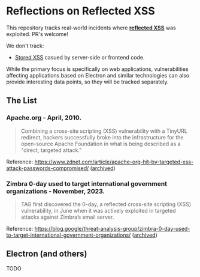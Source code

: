 Reflections on Reflected XSS
============================

This repository tracks real-world incidents where **[reflected XSS](https://portswigger.net/web-security/cross-site-scripting/reflected)** was exploited. PR's welcome!

We don't track:

* [Stored XSS](https://portswigger.net/web-security/cross-site-scripting/stored) casued by server-side or frontend code.

While the primary focus is specifically on web applications, vulnerabilities affecting applications based on Electron and similar technologies can also provide interesting data points, so they will be tracked separately.

The List
--------

### Apache.org - April, 2010.

> Combining a cross-site scripting (XSS) vulnerability with a TinyURL redirect, hackers successfully broke into the infrastructure for the open-source Apache Foundation in what is being described as a "direct, targeted attack."

Reference: https://www.zdnet.com/article/apache-org-hit-by-targeted-xss-attack-passwords-compromised/ ([archived](https://web.archive.org/web/20170221223703/https://www.zdnet.com/article/apache-org-hit-by-targeted-xss-attack-passwords-compromised/))


### Zimbra 0-day used to target international government organizations - November, 2023.

> TAG first discovered the 0-day, a reflected cross-site scripting (XSS) vulnerability, in June when it was actively exploited in targeted attacks against Zimbra’s email server.

Reference: https://blog.google/threat-analysis-group/zimbra-0-day-used-to-target-international-government-organizations/ ([archived](https://web.archive.org/web/20240112182056/https://blog.google/threat-analysis-group/zimbra-0-day-used-to-target-international-government-organizations/))


Electron (and others)
---------------------

TODO

